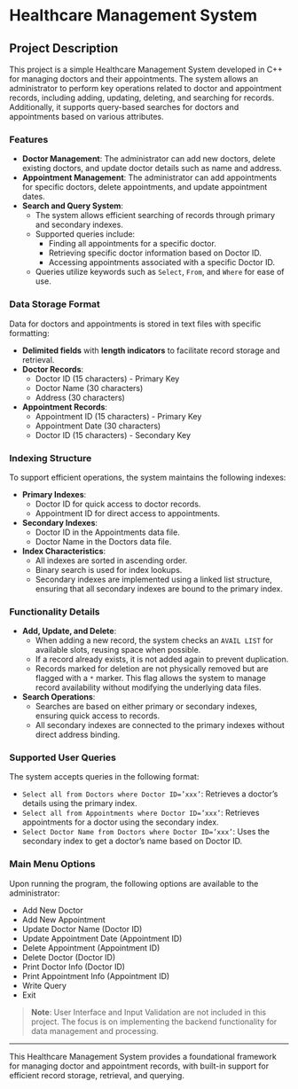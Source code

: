 # Healthcare Management System

## Project Description

This project is a simple Healthcare Management System developed in C++ for managing doctors and their appointments. The system allows an administrator to perform key operations related to doctor and appointment records, including adding, updating, deleting, and searching for records. Additionally, it supports query-based searches for doctors and appointments based on various attributes.

### Features

- **Doctor Management**: The administrator can add new doctors, delete existing doctors, and update doctor details such as name and address.
- **Appointment Management**: The administrator can add appointments for specific doctors, delete appointments, and update appointment dates.
- **Search and Query System**: 
  - The system allows efficient searching of records through primary and secondary indexes.
  - Supported queries include:
    - Finding all appointments for a specific doctor.
    - Retrieving specific doctor information based on Doctor ID.
    - Accessing appointments associated with a specific Doctor ID.
  - Queries utilize keywords such as `Select`, `From`, and `Where` for ease of use.

### Data Storage Format

Data for doctors and appointments is stored in text files with specific formatting:
- **Delimited fields** with **length indicators** to facilitate record storage and retrieval.
- **Doctor Records**:
  - Doctor ID (15 characters) - Primary Key
  - Doctor Name (30 characters)
  - Address (30 characters)
- **Appointment Records**:
  - Appointment ID (15 characters) - Primary Key
  - Appointment Date (30 characters)
  - Doctor ID (15 characters) - Secondary Key

### Indexing Structure

To support efficient operations, the system maintains the following indexes:
- **Primary Indexes**:
  - Doctor ID for quick access to doctor records.
  - Appointment ID for direct access to appointments.
- **Secondary Indexes**:
  - Doctor ID in the Appointments data file.
  - Doctor Name in the Doctors data file.
- **Index Characteristics**:
  - All indexes are sorted in ascending order.
  - Binary search is used for index lookups.
  - Secondary indexes are implemented using a linked list structure, ensuring that all secondary indexes are bound to the primary index.

### Functionality Details

- **Add, Update, and Delete**:
  - When adding a new record, the system checks an `AVAIL LIST` for available slots, reusing space when possible.
  - If a record already exists, it is not added again to prevent duplication.
  - Records marked for deletion are not physically removed but are flagged with a `*` marker. This flag allows the system to manage record availability without modifying the underlying data files.
- **Search Operations**:
  - Searches are based on either primary or secondary indexes, ensuring quick access to records.
  - All secondary indexes are connected to the primary indexes without direct address binding.
  
### Supported User Queries

The system accepts queries in the following format:
- `Select all from Doctors where Doctor ID=’xxx’`: Retrieves a doctor’s details using the primary index.
- `Select all from Appointments where Doctor ID=’xxx’`: Retrieves appointments for a doctor using the secondary index.
- `Select Doctor Name from Doctors where Doctor ID=’xxx’`: Uses the secondary index to get a doctor’s name based on Doctor ID.

### Main Menu Options

Upon running the program, the following options are available to the administrator:

- Add New Doctor
- Add New Appointment
- Update Doctor Name (Doctor ID)
- Update Appointment Date (Appointment ID)
- Delete Appointment (Appointment ID)
- Delete Doctor (Doctor ID)
- Print Doctor Info (Doctor ID)
- Print Appointment Info (Appointment ID)
- Write Query
- Exit

> **Note**: User Interface and Input Validation are not included in this project. The focus is on implementing the backend functionality for data management and processing.

---

This Healthcare Management System provides a foundational framework for managing doctor and appointment records, with built-in support for efficient record storage, retrieval, and querying.
